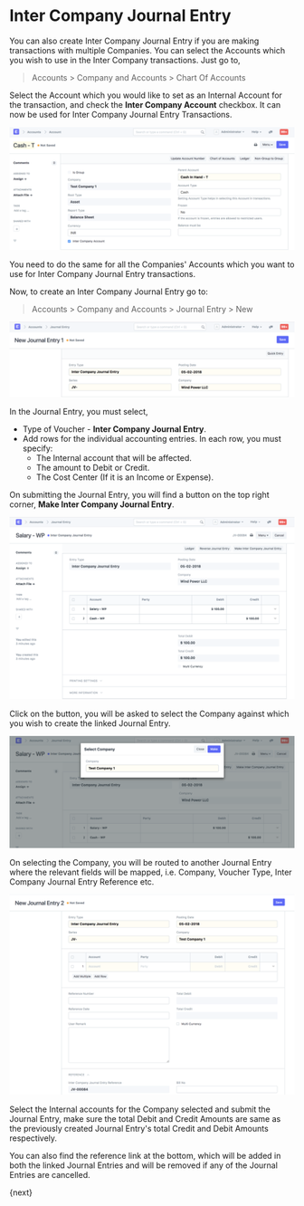 <!-- add-breadcrumbs -->
# Inter Company Journal Entry

You can also create Inter Company Journal Entry if you are making transactions with multiple Companies.
You can select the Accounts which you wish to use in the Inter Company transactions.
Just go to,

> Accounts > Company and Accounts > Chart Of Accounts

Select the Account which you would like to set as an Internal Account for the transaction, and check the **Inter Company Account** checkbox. It can now be used for Inter Company Journal Entry Transactions.

<img class="screenshot" alt="Internal Account" src="./assets/internal-account.png">

You need to do the same for all the Companies' Accounts which you want to use for Inter Company Journal Entry transactions.

Now, to create an Inter Company Journal Entry go to:

> Accounts > Company and Accounts > Journal Entry > New

<img class="screenshot" alt="Inter Company Journal Entry" src="./assets/inter-company-jv.png">

In the Journal Entry, you must select,

* Type of Voucher - **Inter Company Journal Entry**.
* Add rows for the individual accounting entries. In each row, you must specify:
  * The Internal account that will be affected. 
  * The amount to Debit or Credit.
  * The Cost Center (If it is an Income or Expense).

On submitting the Journal Entry, you will find a button on the top right corner, **Make Inter Company Journal Entry**.

<img class="screenshot" alt="Submitted Inter Company Journal Entry" src="./assets/inter-company-jv-submit.png">

Click on the button, you will be asked to select the Company against which you wish to create the linked Journal Entry.

<img class="screenshot" alt="Select Company" src="./assets/select-company-jv.png">

On selecting the Company, you will be routed to another Journal Entry where the relevant fields will be mapped, i.e. Company, Voucher Type, Inter Company Journal Entry Reference etc. 

<img class="screenshot" alt="Linked Journal Entry" src="./assets/linked-jv.png">

Select the Internal accounts for the Company selected and submit the Journal Entry, make sure the total Debit and Credit Amounts are same as the previously created Journal Entry's total Credit and Debit Amounts respectively.

You can also find the reference link at the bottom, which will be added in both the linked Journal Entries and will be removed if any of the Journal Entries are cancelled.

{next}
